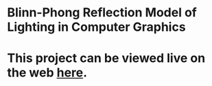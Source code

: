 # Blinn-Phong Reflection Model of Lighting in Computer Graphics 

# This project can be viewed live on the web [here](http://zacheryglass.com/Light-Model/).